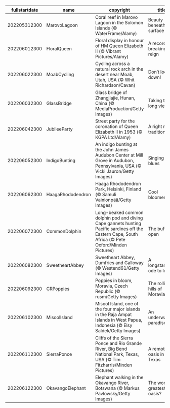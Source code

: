 |fullstartdate|name|copyright|title|image|
|--|--|--|--|--|
202205312300|MarovoLagoon|Coral reef in Marovo Lagoon in the Solomon Islands (© WaterFrame/Alamy)|Beauty beneath the surface|![](/en-GB/2022/06/202205312300MarovoLagoon.jpg)|
202206012300|FloralQueen|Floral display in honour of HM Queen Elizabeth II (© Vibrant Pictures/Alamy)|A record-breaking reign|![](/en-GB/2022/06/202206012300FloralQueen.jpg)|
202206022300|MoabCycling|Cycling across a natural rock arch in the desert near Moab, Utah, USA (© Whit Richardson/Cavan)|Don’t look down!|![](/en-GB/2022/06/202206022300MoabCycling.jpg)|
202206032300|GlassBridge|Glass bridge of Zhangjiajie, Hunan, China (© MediaProduction/Getty Images)|Taking the long view|![](/en-GB/2022/06/202206032300GlassBridge.jpg)|
202206042300|JubileeParty|Street party for the coronation of Queen Elizabeth II in 1953 (© KGPA Ltd/Alamy)|A right royal tradition|![](/en-GB/2022/06/202206042300JubileeParty.jpg)|
202206052300|IndigoBunting|An indigo bunting at the John James Audubon Center at Mill Grove in Audubon, Pennsylvania, USA (© Vicki Jauron/Getty Images)|Singing the blues|![](/en-GB/2022/06/202206052300IndigoBunting.jpg)|
202206062300|HaagaRhododendron|Haaga Rhododendron Park, Helsinki, Finland (© Samuli Vainionpää/Getty Images)|Cool bloomers|![](/en-GB/2022/06/202206062300HaagaRhododendron.jpg)|
202206072300|CommonDolphin|Long-beaked common dolphin pod and diving Cape gannets hunting Pacific sardines off the Eastern Cape, South Africa (© Pete Oxford/Minden Pictures)|The buffet is open|![](/en-GB/2022/06/202206072300CommonDolphin.jpg)|
202206082300|SweetheartAbbey|Sweetheart Abbey, Dumfries and Galloway (© Westend61/Getty Images)|A longstanding ode to love|![](/en-GB/2022/06/202206082300SweetheartAbbey.jpg)|
202206092300|CRPoppies|Poppies in bloom, Moravia, Czech Republic (© rusm/Getty Images)|The rolling hills of Moravia|![](/en-GB/2022/06/202206092300CRPoppies.jpg)|
202206102300|MisoolIsland|Misool Island, one of the four major islands in the Raja Ampat Islands in West Papua, Indonesia (© Elsy Saldek/Getty Images)|An underwater paradise|![](/en-GB/2022/06/202206102300MisoolIsland.jpg)|
202206112300|SierraPonce|Cliffs of the Sierra Ponce and Rio Grande River, Big Bend National Park, Texas, USA (© Tim Fitzharris/Minden Pictures)|A remote oasis in Texas|![](/en-GB/2022/06/202206112300SierraPonce.jpg)|
202206122300|OkavangoElephant|Elephant walking in the Okavango River, Botswana (© Markus Pavlowsky/Getty Images)|The world’s greatest oasis?|![](/en-GB/2022/06/202206122300OkavangoElephant.jpg)|
